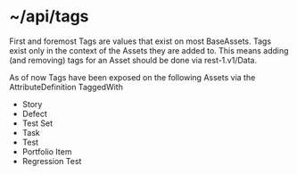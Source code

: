 # ~/api/tags

First and foremost Tags are values that exist on most BaseAssets.  Tags exist only in the context of the Assets they are added to.  This means adding (and removing) tags for an Asset should be done via rest-1.v1/Data.

As of now Tags have been exposed on the following Assets via the AttributeDefinition TaggedWith

* Story
* Defect
* Test Set
* Task
* Test
* Portfolio Item
* Regression Test